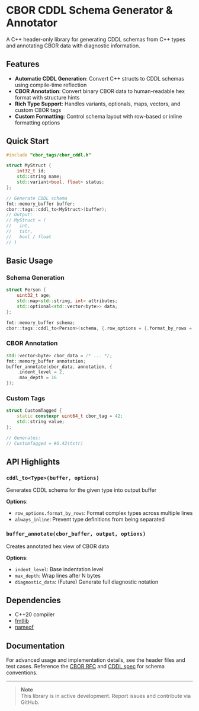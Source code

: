 # CBOR CDDL Schema Generator & Annotator

A C++ header-only library for generating CDDL schemas from C++ types and annotating CBOR data with diagnostic information.

## Features

- **Automatic CDDL Generation**: Convert C++ structs to CDDL schemas using compile-time reflection
- **CBOR Annotation**: Convert binary CBOR data to human-readable hex format with structure hints
- **Rich Type Support**: Handles variants, optionals, maps, vectors, and custom CBOR tags
- **Custom Formatting**: Control schema layout with row-based or inline formatting options

## Quick Start

```cpp
#include "cbor_tags/cbor_cddl.h"

struct MyStruct {
    int32_t id;
    std::string name;
    std::variant<bool, float> status;
};

// Generate CDDL schema
fmt::memory_buffer buffer;
cbor::tags::cddl_to<MyStruct>(buffer);
// Output: 
// MyStruct = (
//   int,
//   tstr,
//   bool / float
// )
```

## Basic Usage

### Schema Generation

```cpp
struct Person {
    uint32_t age;
    std::map<std::string, int> attributes;
    std::optional<std::vector<byte>> data;
};

fmt::memory_buffer schema;
cbor::tags::cddl_to<Person>(schema, {.row_options = {.format_by_rows = false}});
```

### CBOR Annotation

```cpp
std::vector<byte> cbor_data = /* ... */;
fmt::memory_buffer annotation;
buffer_annotate(cbor_data, annotation, {
    .indent_level = 2,
    .max_depth = 16
});
```

### Custom Tags

```cpp
struct CustomTagged {
    static constexpr uint64_t cbor_tag = 42;
    std::string value;
};

// Generates:
// CustomTagged = #6.42(tstr)
```

## API Highlights

### `cddl_to<Type>(buffer, options)`
Generates CDDL schema for the given type into output buffer

**Options**:
- `row_options.format_by_rows`: Format complex types across multiple lines
- `always_inline`: Prevent type definitions from being separated

### `buffer_annotate(cbor_buffer, output, options)`
Creates annotated hex view of CBOR data

**Options**:
- `indent_level`: Base indentation level
- `max_depth`: Wrap lines after N bytes
- `diagnostic_data`: (Future) Generate full diagnostic notation

## Dependencies

- C++20 compiler
- [fmtlib](https://github.com/fmtlib/fmt)
- [nameof](https://github.com/Neargye/nameof)

## Documentation

For advanced usage and implementation details, see the header files and test cases. Reference the [CBOR RFC](https://tools.ietf.org/html/rfc8949) and [CDDL spec](https://tools.ietf.org/html/rfc8610) for schema conventions.

---

> **Note**  
> This library is in active development. Report issues and contribute via GitHub.